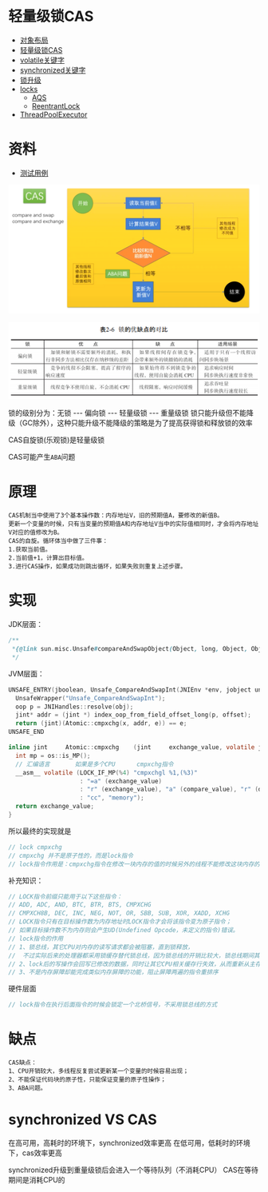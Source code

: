 # 轻量级锁CAS

- [对象布局](./ObjectLayout.md)
- [轻量级锁CAS](./CompareAndSwap.md)
- [volatile关键字](./Volatile.md)
- [synchronized关键字](./Synchronized.md)
- [锁升级](./LockUpgrade.md)
- [locks](../../../../../../src/java.base/share/classes/java/util/concurrent/locks)
  - [AQS](./AQS.md)
  - [ReentrantLock](./ReentrantLock.md)
- [ThreadPoolExecutor](./ThreadPoolExecutor.md)

# 资料

- [测试用例](../../../test/java/cool/zzy/java/util/concurrent/CompareAndSwapTest.java)
  
![流程图](./static/image/cas流程图.png)

![锁优点和缺点图](./static/image/锁的优点和缺点.png)

锁的级别分为：无锁 --- 偏向锁 --- 轻量级锁 --- 重量级锁 锁只能升级但不能降级（GC除外），这种只能升级不能降级的策略是为了提高获得锁和释放锁的效率

CAS自旋锁(乐观锁)是轻量级锁

CAS可能产生`ABA`问题

# 原理

    CAS机制当中使用了3个基本操作数：内存地址V，旧的预期值A，要修改的新值B。
    更新一个变量的时候，只有当变量的预期值A和内存地址V当中的实际值相同时，才会将内存地址V对应的值修改为B。
    CAS的自旋。循环体当中做了三件事：
    1.获取当前值。
    2.当前值+1，计算出目标值。
    3.进行CAS操作，如果成功则跳出循环，如果失败则重复上述步骤。

# 实现

JDK层面：

```java
/**
 *{@link sun.misc.Unsafe#compareAndSwapObject(Object, long, Object, Object)}
 */
```

JVM层面：

```c
UNSAFE_ENTRY(jboolean, Unsafe_CompareAndSwapInt(JNIEnv *env, jobject unsafe, jobject obj, jlong offset, jint e, jint x))
  UnsafeWrapper("Unsafe_CompareAndSwapInt");
  oop p = JNIHandles::resolve(obj);
  jint* addr = (jint *) index_oop_from_field_offset_long(p, offset);
  return (jint)(Atomic::cmpxchg(x, addr, e)) == e;
UNSAFE_END
```

```c
inline jint     Atomic::cmpxchg    (jint     exchange_value, volatile jint*     dest, jint     compare_value) {
  int mp = os::is_MP();
  // 汇编语言       如果是多个CPU      cmpxchg指令
  __asm__ volatile (LOCK_IF_MP(%4) "cmpxchgl %1,(%3)"
                    : "=a" (exchange_value)
                    : "r" (exchange_value), "a" (compare_value), "r" (dest), "r" (mp)
                    : "cc", "memory");
  return exchange_value;
}
```

所以最终的实现就是

```java
// lock cmpxchg
// cmpxchg 并不是原子性的，而是lock指令
// lock指令作用是：cmpxchg指令在修改一块内存的值的时候另外的线程不能修改这块内存的这个值
```

补充知识：

```java
// LOCK指令前缀只能用于以下这些指令：
// ADD, ADC, AND, BTC, BTR, BTS, CMPXCHG
// CMPXCH8B, DEC, INC, NEG, NOT, OR, SBB, SUB, XOR, XADD, XCHG
// LOCK指令只有在目标操作数为内存地址时LOCK指令才会将该指令变为原子指令；
// 如果目标操作数不为内存则会产生UD(Undefined Opcode，未定义的指令)错误。
// lock指令的作用
// 1、锁总线，其它CPU对内存的读写请求都会被阻塞，直到锁释放，
//  不过实际后来的处理器都采用锁缓存替代锁总线，因为锁总线的开销比较大，锁总线期间其他CPU没法访问内存
// 2、lock后的写操作会回写已修改的数据，同时让其它CPU相关缓存行失效，从而重新从主存中加载最新的数据
// 3、不是内存屏障却能完成类似内存屏障的功能，阻止屏障两遍的指令重排序
```

硬件层面

```java
// lock指令在执行后面指令的时候会锁定一个北桥信号，不采用锁总线的方式
```

# 缺点

    CAS缺点：
    1、CPU开销较大，多线程反复尝试更新某一个变量的时候容易出现；
    2、不能保证代码块的原子性，只能保证变量的原子性操作；
    3、ABA问题。

# synchronized VS CAS

在高可用，高耗时的环境下，synchronized效率更高 在低可用，低耗时的环境下，cas效率更高

synchronized升级到重量级锁后会进入一个等待队列（不消耗CPU） CAS在等待期间是消耗CPU的